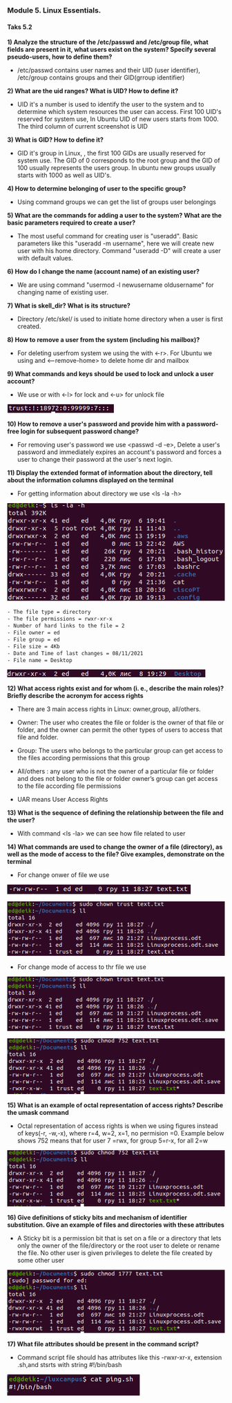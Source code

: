 ### Module 5. Linux Essentials.
#### Taks 5.2

**1) Analyze the structure of the /etc/passwd and /etc/group file, what fields are
present in it, what users exist on the system? Specify several pseudo-users, how
to define them?**

- /etc/passwd contains user names and their UID (user identifier),  /etc/group contains groups and their GID(grroup identifier)

**2) What are the uid ranges? What is UID? How to define it?**

- UID it's a number is used to identify the user to the system and to determine which system resources the user can access. First 100 UID's reserved for system use,  In Ubuntu UID of new users starts from  1000. The third column of current screenshot is UID

**3) What is GID? How to define it?**
- GID it's group in Linux, , the first 100 GIDs are usually reserved for system use. The GID of 0 corresponds to the root group and the GID of 100 usually represents the users group. In ubuntu new groups usually starts with 1000 as well as UID's.

**4) How to determine belonging of user to the specific group?**
 - Using command groups <username> we can get the list of groups user belongings

 **5) What are the commands for adding a user to the system? What are the basic
parameters required to create a user?**
 - The most useful command for creating user is  "useradd". Basic parameters like this "useradd -m  username", here we will create new user with his home directory. Command "useradd -D" will create a user with default values.

**6) How do I change the name (account name) of an existing user?**
  - We are using command "usermod -l newusername oldusername" for changing name of existing user.

**7) What is skell_dir? What is its structure?**

   - Directory /etc/skel/ is used to initiate home directory when a user is first created. 

**8) How to remove a user from the system (including his mailbox)?**

 - For deleting userfrom system we using the <userdel> with <-r>. For Ubuntu we using <deluser> and <--remove-home> to delete home dir and mailbox

**9) What commands and keys should be used to lock and unlock a user account?**
  - We use <passwd> or <usermod> with <-l> for lock and <-u> for unlock file

![](https://github.com/o4edik/DevOps_online_Kiev_2021Q4/blob/master/m5/task5.2/locked%20user.png)  

**10) How to remove a user's password and provide him with a password-free
login for subsequent password change?**

 - For removing user's password we use <passwd -d -e>, Delete a user's password and immediately expires an account's password and forces a user to change their password at the user's next login.

 **11) Display the extended format of information about the directory, tell about
the information columns displayed on the terminal**
 - For getting information about directory we use <ls -la -h>

![11](https://github.com/o4edik/DevOps_online_Kiev_2021Q4/blob/master/m5/task5.2/11.png)

    - The file type = directory
    - The file permissions = rwxr-xr-x
    - Number of hard links to the file = 2
    - File owner = ed
    - File group = ed
    - File size = 4Kb
    - Date and Time of last changes = 08/11/2021
    - File name = Desktop

![11-1](https://github.com/o4edik/DevOps_online_Kiev_2021Q4/blob/master/m5/task5.2/11-1.png)

**12) What access rights exist and for whom (i. e., describe the main roles)?
Briefly describe the acronym for access rights**

 - There are 3 main access rights in Linux: owner,group, all/others. 
  - Owner: The user who creates the file or folder is the owner of that file or folder, and the owner can permit the other types of users to access that file and folder.
  - Group: The users who belongs to the particular group  can get access  to the files according permissions that this group
  - All/others : any user who is not the owner of a particular file or folder and does not belong to the file or folder owner’s group can get access to the file according file permissions
  
 - UAR  means User Access Rights

**13) What is the sequence of defining the relationship between the file and the user?**

 - With command <ls -la> we can see how file related to user

 **14) What commands are used to change the owner of a file (directory), as well as the mode of access to the file? Give examples, demonstrate on the terminal**

  - For change onwer of file we use <chown>

  ![14-1](https://github.com/o4edik/DevOps_online_Kiev_2021Q4/blob/master/m5/task5.2/14-1.png)

  ![14-2](https://github.com/o4edik/DevOps_online_Kiev_2021Q4/blob/master/m5/task5.2/14-2.png)

  - For change mode of access to thr file we use <chmod>

  ![14-2](https://github.com/o4edik/DevOps_online_Kiev_2021Q4/blob/master/m5/task5.2/14-2.png) 

  ![14-3](https://github.com/o4edik/DevOps_online_Kiev_2021Q4/blob/master/m5/task5.2/14-3.png)


**15) What is an example of octal representation of access rights? Describe the umask command**

 - Octal representation of access rights is when we using figures instead of keys(-r, -w,-x), where r=4, w=2, x=1, no permision =0. Example below shows 752 means that  for user 7 =rwx, for group 5=r-x, for all 2=w

 ![14-3](https://github.com/o4edik/DevOps_online_Kiev_2021Q4/blob/master/m5/task5.2/14-3.png)

**16) Give definitions of sticky bits and mechanism of identifier substitution. Give an example of files and directories with these attributes**

 - A Sticky bit is a permission bit that is set on a file or a directory that lets only the owner of the file/directory or the root user to delete or rename the file. No other user is given privileges to delete the file created by some other user

![16-1](https://github.com/o4edik/DevOps_online_Kiev_2021Q4/blob/master/m5/task5.2/16-1.png)

**17) What file attributes should be present in the command script?**

 - Command script file should has attributes like this -rwxr-xr-x, extension .sh,and stsrts with string #!/bin/bash

![17-1](https://github.com/o4edik/DevOps_online_Kiev_2021Q4/blob/master/m5/task5.2/17-1.png) 




